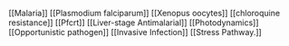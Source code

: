 [[Malaria]]
[[Plasmodium falciparum]]
[[Xenopus oocytes]]
[[chloroquine resistance]]
[[Pfcrt]]
[[Liver-stage Antimalarial]]
[[Photodynamics]]
[[Opportunistic pathogen]]
[[Invasive Infection]]
[[Stress Pathway.]]
